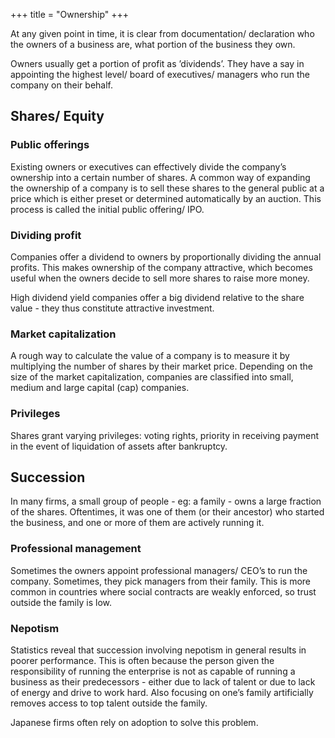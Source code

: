 +++
title = "Ownership"
+++


At any given point in time, it is clear from documentation/ declaration who the owners of a business are, what portion of the business they own.

Owners usually get a portion of profit as ’dividends’. They have a say in appointing the highest level/ board of executives/ managers who run the company on their behalf.

## Shares/ Equity

### Public offerings

Existing owners or executives can effectively divide the company’s ownership into a certain number of shares. A common way of expanding the ownership of a company is to sell these shares to the general public at a price which is either preset or determined automatically by an auction. This process is called the initial public offering/ IPO.

### Dividing profit

Companies offer a dividend to owners by proportionally dividing the annual profits. This makes ownership of the company attractive, which becomes useful when the owners decide to sell more shares to raise more money.

High dividend yield companies offer a big dividend relative to the share value - they thus constitute attractive investment.

### Market capitalization

A rough way to calculate the value of a company is to measure it by multiplying the number of shares by their market price. Depending on the size of the market capitalization, companies are classified into small, medium and large capital (cap) companies.

### Privileges

Shares grant varying privileges: voting rights, priority in receiving payment in the event of liquidation of assets after bankruptcy.

## Succession

In many firms, a small group of people - eg: a family - owns a large fraction of the shares. Oftentimes, it was one of them (or their ancestor) who started the business, and one or more of them are actively running it.

### Professional management

Sometimes the owners appoint professional managers/ CEO’s to run the company. Sometimes, they pick managers from their family. This is more common in countries where social contracts are weakly enforced, so trust outside the family is low.

### Nepotism

Statistics reveal that succession involving nepotism in general results in poorer performance. This is often because the person given the responsibility of running the enterprise is not as capable of running a business as their predecessors - either due to lack of talent or due to lack of energy and drive to work hard. Also focusing on one’s family artificially removes access to top talent outside the family.

Japanese firms often rely on adoption to solve this problem.